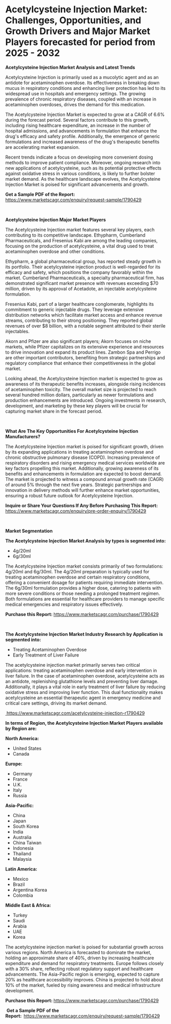 <p><h1>Acetylcysteine Injection Market: Challenges, Opportunities, and Growth Drivers and Major Market Players forecasted for period from 2025 - 2032</h1></p><p><strong>Acetylcysteine Injection Market Analysis and Latest Trends</strong></p>
<p><p>Acetylcysteine Injection is primarily used as a mucolytic agent and as an antidote for acetaminophen overdose. Its effectiveness in breaking down mucus in respiratory conditions and enhancing liver protection has led to its widespread use in hospitals and emergency settings. The growing prevalence of chronic respiratory diseases, coupled with an increase in acetaminophen overdoses, drives the demand for this medication.</p><p>The Acetylcysteine Injection Market is expected to grow at a CAGR of 6.6% during the forecast period. Several factors contribute to this growth, including rising healthcare expenditure, an increase in the number of hospital admissions, and advancements in formulation that enhance the drug's efficacy and safety profile. Additionally, the emergence of generic formulations and increased awareness of the drug's therapeutic benefits are accelerating market expansion. </p><p>Recent trends indicate a focus on developing more convenient dosing methods to improve patient compliance. Moreover, ongoing research into new applications of acetylcysteine, such as its potential protective effects against oxidative stress in various conditions, is likely to further bolster market demand. As the healthcare landscape evolves, the Acetylcysteine Injection Market is poised for significant advancements and growth.</p></p>
<p><strong>Get a Sample PDF of the Report:&nbsp;</strong> <a href="https://www.marketscagr.com/enquiry/request-sample/1790429?utm_campaign=2194&utm_medium=2&utm_source=Github&utm_content=ia&utm_term=19042025&utm_id=acetylcysteine-injection">https://www.marketscagr.com/enquiry/request-sample/1790429</a></p>
<p>&nbsp;</p>
<p><strong>Acetylcysteine Injection Major Market Players</strong></p>
<p><p>The Acetylcysteine Injection market features several key players, each contributing to its competitive landscape. Ethypharm, Cumberland Pharmaceuticals, and Fresenius Kabi are among the leading companies, focusing on the production of acetylcysteine, a vital drug used to treat acetaminophen overdose and other conditions.</p><p>Ethypharm, a global pharmaceutical group, has reported steady growth in its portfolio. Their acetylcysteine injection product is well-regarded for its efficacy and safety, which positions the company favorably within the market. Cumberland Pharmaceuticals, a specialty pharmaceutical firm, has demonstrated significant market presence with revenues exceeding $70 million, driven by its approval of Acetadote, an injectable acetylcysteine formulation.</p><p>Fresenius Kabi, part of a larger healthcare conglomerate, highlights its commitment to generic injectable drugs. They leverage extensive distribution networks which facilitate market access and enhance revenue streams, contributing to their strong positioning. They reported global revenues of over $8 billion, with a notable segment attributed to their sterile injectables.</p><p>Akorn and Pfizer are also significant players; Akorn focuses on niche markets, while Pfizer capitalizes on its extensive experience and resources to drive innovation and expand its product lines. Zambon Spa and Perrigo are other important contributors, benefiting from strategic partnerships and regulatory compliance that enhance their competitiveness in the global market.</p><p>Looking ahead, the Acetylcysteine Injection market is expected to grow as awareness of its therapeutic benefits increases, alongside rising incidences of acetaminophen toxicity. The overall market size is projected to reach several hundred million dollars, particularly as newer formulations and production enhancements are introduced. Ongoing investments in research, development, and marketing by these key players will be crucial for capturing market share in the forecast period.</p></p>
<p>&nbsp;</p>
<p><strong>What Are The Key Opportunities For Acetylcysteine Injection Manufacturers?</strong></p>
<p><p>The Acetylcysteine Injection market is poised for significant growth, driven by its expanding applications in treating acetaminophen overdose and chronic obstructive pulmonary disease (COPD). Increasing prevalence of respiratory disorders and rising emergency medical services worldwide are key factors propelling this market. Additionally, growing awareness of its benefits and enhancements in formulation are expected to boost demand. The market is projected to witness a compound annual growth rate (CAGR) of around 5% through the next five years. Strategic partnerships and innovation in delivery methods will further enhance market opportunities, ensuring a robust future outlook for Acetylcysteine Injection.</p></p>
<p><strong>Inquire or Share Your Questions If Any Before Purchasing This Report:</strong> <a href="https://www.marketscagr.com/enquiry/pre-order-enquiry/1790429?utm_campaign=2194&utm_medium=2&utm_source=Github&utm_content=ia&utm_term=19042025&utm_id=acetylcysteine-injection">https://www.marketscagr.com/enquiry/pre-order-enquiry/1790429</a></p>
<p>&nbsp;</p>
<p><strong>Market Segmentation</strong></p>
<p><strong>The Acetylcysteine Injection Market Analysis by types is segmented into:</strong></p>
<p><ul><li>4g/20ml</li><li>6g/30ml</li></ul></p>
<p><p>The Acetylcysteine Injection market consists primarily of two formulations: 4g/20ml and 6g/30ml. The 4g/20ml preparation is typically used for treating acetaminophen overdose and certain respiratory conditions, offering a convenient dosage for patients requiring immediate intervention. The 6g/30ml formulation provides a higher dose, catering to patients with more severe conditions or those needing a prolonged treatment regimen. Both formulations are essential for healthcare providers to manage specific medical emergencies and respiratory issues effectively.</p></p>
<p><strong>Purchase this Report:&nbsp;</strong><a href="https://www.marketscagr.com/purchase/1790429?utm_campaign=2194&utm_medium=2&utm_source=Github&utm_content=ia&utm_term=19042025&utm_id=acetylcysteine-injection">https://www.marketscagr.com/purchase/1790429</a></p>
<p>&nbsp;</p>
<p><strong>The Acetylcysteine Injection Market Industry Research by Application is segmented into:</strong></p>
<p><ul><li>Treating Acetaminophen Overdose</li><li>Early Treatment of Liver Failure</li></ul></p>
<p><p>The acetylcysteine injection market primarily serves two critical applications: treating acetaminophen overdose and early intervention in liver failure. In the case of acetaminophen overdose, acetylcysteine acts as an antidote, replenishing glutathione levels and preventing liver damage. Additionally, it plays a vital role in early treatment of liver failure by reducing oxidative stress and improving liver function. This dual functionality makes acetylcysteine an essential therapeutic agent in emergency medicine and critical care settings, driving its market demand.</p></p>
<p><a href="https://www.marketscagr.com/acetylcysteine-injection-r1790429?utm_campaign=2194&utm_medium=2&utm_source=Github&utm_content=ia&utm_term=19042025&utm_id=acetylcysteine-injection">&nbsp;https://www.marketscagr.com/acetylcysteine-injection-r1790429</a></p>
<p><strong>In terms of Region, the Acetylcysteine Injection Market Players available by Region are:</strong></p>
<p>
    <p> <strong> North America: </strong>
        <ul>
            <li>United States</li>
            <li>Canada</li>
        </ul>
        </p> 
    <p> <strong> Europe: </strong>
        <ul>
            <li>Germany</li>
            <li>France</li>
            <li>U.K.</li>
            <li>Italy</li>
            <li>Russia</li>
        </ul>
        </p> 
    <p> <strong> Asia-Pacific: </strong>
        <ul>
            <li>China</li>
            <li>Japan</li>
            <li>South Korea</li>
            <li>India</li>
            <li>Australia</li>
            <li>China Taiwan</li>
            <li>Indonesia</li>
            <li>Thailand</li>
            <li>Malaysia</li>
        </ul>
        </p> 
    <p> <strong> Latin America: </strong>
        <ul>
            <li>Mexico</li>
            <li>Brazil</li>
            <li>Argentina Korea</li>
            <li>Colombia</li>
        </ul>
        </p> 
    <p> <strong> Middle East & Africa: </strong>
        <ul>
            <li>Turkey</li>
            <li>Saudi</li>
            <li>Arabia</li>
            <li>UAE</li>
            <li>Korea</li>
        </ul>
    </p>
    </p>
<p><p>The acetylcysteine injection market is poised for substantial growth across various regions. North America is forecasted to dominate the market, holding an approximate share of 40%, driven by increasing healthcare expenditure and demand for respiratory treatments. Europe follows closely with a 30% share, reflecting robust regulatory support and healthcare advancements. The Asia-Pacific region is emerging, expected to capture 20% as healthcare accessibility improves. China is projected to hold about 10% of the market, fueled by rising awareness and medical infrastructure development.</p></p>
<p><strong>Purchase this Report: </strong><a href="https://www.marketscagr.com/purchase/1790429?utm_campaign=2194&utm_medium=2&utm_source=Github&utm_content=ia&utm_term=19042025&utm_id=acetylcysteine-injection">https://www.marketscagr.com/purchase/1790429</a></p>
<p>&nbsp;<strong>Get a Sample PDF of the Report:&nbsp;&nbsp;</strong><a href="https://www.marketscagr.com/enquiry/request-sample/1790429?utm_campaign=2194&utm_medium=2&utm_source=Github&utm_content=ia&utm_term=19042025&utm_id=acetylcysteine-injection">https://www.marketscagr.com/enquiry/request-sample/1790429</a></p>
<p><strong></strong></p>
<p><p></p><p></p><p></p></p>
